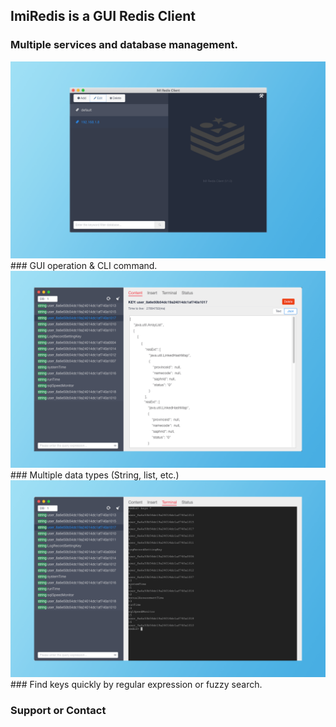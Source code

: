 ## ImiRedis is a GUI Redis Client



### Multiple services and database management.
<img src="1.png" width="600"  alt="screenshoot1" />
### GUI operation & CLI command.
<img src="2.png" width="600"  alt="screenshoot1" />
### Multiple data types (String, list, etc.)
<img src="3.png" width="600"  alt="screenshoot1" />
### Find keys quickly by regular expression or fuzzy search.

### Support or Contact

